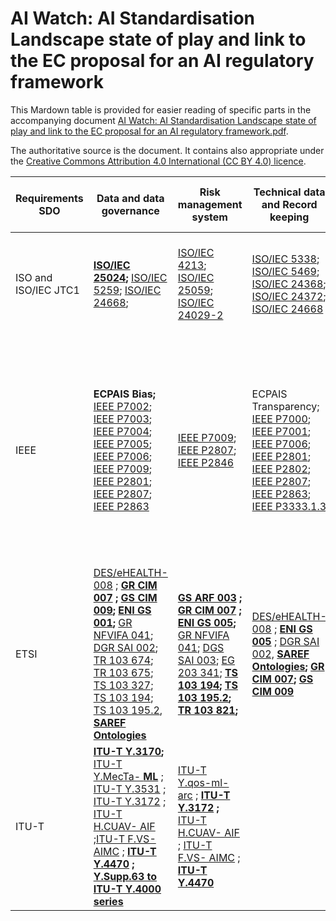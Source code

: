# AI Watch: AI Standardisation Landscape state of play and link to the EC proposal for an AI regulatory framework

This Mardown table is provided for easier reading of specific parts in the accompanying document [AI Watch: AI Standardisation Landscape state of play and link to the EC proposal for an AI regulatory framework.pdf](https://github.com/lumoin/circomy/blob/main/ai/AI%20Watch-%20AI%20Standardisation%20Landscape%20state%20of%20play%20and%20link%20to%20the%20EC%20proposal%20for%20an%20AI%20regulatory%20framework.pdf).

The authoritative source is the document. It contains also appropriate  under the [Creative Commons Attribution 4.0 International (CC BY 4.0) licence](https://creativecommons.org/licenses/by/4.0/).


| Requirements SDO | Data and data governance | Risk management system | Technical data and Record keeping | Transparency and information to users | Human  oversight | Accuracy, robustness, and cybersecurity | Quality management system |
| --- | --- | --- | --- | --- | --- | --- | --- |
| ISO and  ISO/IEC JTC1 | **[ISO/IEC 25024](https://www.iso.org/standard/35749.html);**  [ISO/IEC 5259](https://www.iso.org/standard/81088.html);  [ISO/IEC 24668](https://www.iso.org/standard/78368.html?browse=tc); | [ISO/IEC  4213](https://www.iso.org/standard/79799.html);  [ISO/IEC  25059](https://www.iso.org/standard/80655.html);  [ISO/IEC  24029-2](https://www.iso.org/standard/79804.html) | [ISO/IEC 5338](https://www.iso.org/standard/81118.html?browse=tc);  [ISO/IEC 5469](https://www.iso.org/standard/81283.html?browse=tc);  [ISO/IEC 24368](https://www.iso.org/standard/78507.html?browse=tc);  [ISO/IEC 24372](https://www.iso.org/standard/78508.html?browse=tc);  [ISO/IEC 24668](https://www.iso.org/standard/78368.html?browse=tc) | [ISO/IEC 24027](https://www.iso.org/standard/77607.html?browse=tc);  [ISO/IEC  24028](https://www.iso.org/standard/77608.html);  [ISO/IEC 5338](https://www.iso.org/standard/81118.html?browse=tc);  [ISO/IEC 24368](https://www.iso.org/standard/78507.html?browse=tc);  [ISO/IEC 24372](https://www.iso.org/standard/78508.html?browse=tc);  [ISO/IEC 24668](https://www.iso.org/standard/78368.html?browse=tc);  [ISO/IEC 4213](https://www.iso.org/standard/79799.html) |     | [ISO/IEC  24027](https://www.iso.org/standard/77607.html?browse=tc);  [ISO/IEC  24028](https://www.iso.org/standard/77608.html);  [ISO/IEC  24029;](https://www.iso.org/standard/77609.html)[ISO/IEC 5469](https://www.iso.org/standard/81283.html?browse=tc) | [ISO/IEC  23894](https://www.iso.org/standard/77304.html?browse=tc);  [ISO/IEC  38507](https://www.iso.org/standard/56641.html?browse=tc);  [ISO/IEC  42001](https://www.iso.org/standard/81230.html?browse=tc);  [ISO/IEC  25059](https://www.iso.org/standard/80655.html) |
| IEEE | **ECPAIS Bias;**  [IEEE P7002](https://standards.ieee.org/project/7002.html);  [IEEE P7003](https://standards.ieee.org/project/7003.html);  [IEEE P7004](https://standards.ieee.org/project/7004.html);  [IEEE P7005](https://standards.ieee.org/project/7005.html);  [IEEE P7006](https://standards.ieee.org/project/7006.html);  [IEEE P7009](https://standards.ieee.org/project/7009.html);  [IEEE P2801](https://standards.ieee.org/project/2801.html);  [IEEE P2807](https://standards.ieee.org/project/2807_1.html);  [IEEE P2863](https://standards.ieee.org/project/2863.html) | [IEEE  P7009](https://standards.ieee.org/project/7009.html);  [IEEE  P2807](https://standards.ieee.org/project/2807_1.html);  [IEEE P2846](https://standards.ieee.org/project/2846.html) | ECPAIS  Transparency;  [IEEE P7000](https://standards.ieee.org/project/7000.html);  [IEEE P7001](https://standards.ieee.org/project/7001.html);  [IEEE P7006](https://standards.ieee.org/project/7006.html);  [IEEE P2801](https://standards.ieee.org/project/2801.html);  [IEEE P2802](https://standards.ieee.org/project/2802.html);  [IEEE P2807](https://standards.ieee.org/project/2807_1.html);  [IEEE P2863](https://standards.ieee.org/project/2863.html);  [IEEE P3333.1.3](https://standards.ieee.org/project/3333_1_3.html) | **ECPAIS Bias;  ECPAIS  Transparency;  ECPAIS  Accountability;**  [IEEE P7000](https://standards.ieee.org/project/7000.html);  [IEEE P7001](https://standards.ieee.org/project/7001.html);  [IEEE P7003](https://standards.ieee.org/project/7003.html);  [IEEE P7004](https://standards.ieee.org/project/7004.html);  [IEEE P7005](https://standards.ieee.org/project/7005.html);  [IEEE P7007](https://standards.ieee.org/project/7007.html);  [IEEE P7008](https://standards.ieee.org/project/7008.html);  [IEEE P7009](https://standards.ieee.org/project/7009.html);  [IEEE P7011;](https://standards.ieee.org/project/7011.html)  [IEEE P7012](https://standards.ieee.org/project/7012.html);  [IEEE P7014](https://standards.ieee.org/project/7014.html);  [IEEE P2863](https://standards.ieee.org/project/2863.html);  [IEEE P3652.1](https://standards.ieee.org/standard/3652_1-2020.html) | **ECPAIS  Accountability;  ECPAIS  Transparency;**  [IEEE P7000](https://standards.ieee.org/project/7000.html);  [IEEE P7006](https://standards.ieee.org/project/7006.html);  **[IEEE 7010](https://standards.ieee.org/project/7010.html);**  [IEEE P7014](https://standards.ieee.org/project/7014.html);  [IEEE P2863](https://standards.ieee.org/project/2863.html) | **ECPAIS  Transparency;**  [IEEE P7007](https://standards.ieee.org/project/7007.html);  [IEEE P7009](https://standards.ieee.org/project/7009.html);  [IEEE P7011](https://standards.ieee.org/project/7011.html);  [IEEE P7012](https://standards.ieee.org/project/7012.html);  [IEEE P2802](https://standards.ieee.org/project/2802.html);  [IEEE P2807](https://standards.ieee.org/project/2807.html);  [IEEE P2846](https://standards.ieee.org/project/2846.html);  [IEEE P2863](https://standards.ieee.org/project/2863.html);  [IEEE  P3333.1.3](https://standards.ieee.org/project/3333_1_3.html) | [EEE 2801](https://standards.ieee.org/project/2801.html);  [IEEE P2863](https://standards.ieee.org/project/2863.html);  [IEEE P7000](https://standards.ieee.org/project/7000.html) |
| ETSI | [DES/eHEALTH-  008](https://portal.etsi.org/webapp/WorkProgram/Report_WorkItem.asp?WKI_ID=56908) ; **[GR CIM  007](https://portal.etsi.org/webapp/WorkProgram/Report_WorkItem.asp?WKI_ID=53370) ; [GS CIM  009](https://www.etsi.org/deliver/etsi_gs/CIM/001_099/009/01.02.01_60/gs_CIM009v010201p.pdf); [ENI GS  001](https://www.etsi.org/deliver/etsi_gs/ENI/001_099/002/03.01.01_60/gs_ENI002v030101p.pdf);** [GR NFVIFA  041](https://portal.etsi.org/webapp/WorkProgram/Report_WorkItem.asp?WKI_ID=58467); [DGR  SAI 002](https://portal.etsi.org/webapp/WorkProgram/Report_WorkItem.asp?WKI_ID=58857); [TR  103 674](https://portal.etsi.org/webapp/WorkProgram/Report_WorkItem.asp?WKI_ID=57866); [TR  103 675](https://portal.etsi.org/webapp/WorkProgram/Report_WorkItem.asp?WKI_ID=57867); [TS  103 327](https://www.etsi.org/deliver/etsi_ts/103100_103199/103194/01.01.01_60/ts_103194v010101p.pdf); [TS  103 194](https://www.etsi.org/deliver/etsi_ts/103100_103199/103194/01.01.01_60/ts_103194v010101p.pdf); [TS  103 195.2](https://www.etsi.org/deliver/etsi_ts/103100_103199/10319502/01.01.01_60/ts_10319502v010101p.pdf),  **[SAREF Ontologies](https://saref.etsi.org/index.html)** | **[GS ARF  003](https://www.etsi.org/deliver/etsi_gs/ARF/001_099/003/01.01.01_60/gs_ARF003v010101p.pdf) ;  [GR CIM  007](https://portal.etsi.org/webapp/WorkProgram/Report_WorkItem.asp?WKI_ID=53370) ;  [ENI GS  005](https://www.etsi.org/deliver/etsi_gs/ENI/001_099/002/03.01.01_60/gs_ENI002v030101p.pdf);**  [GR NFVIFA  041](https://portal.etsi.org/webapp/WorkProgram/Report_WorkItem.asp?WKI_ID=58467);  [DGS SAI  003](https://portal.etsi.org/webapp/WorkProgram/Report_WorkItem.asp?WKI_ID=58860);  [EG 203  341](https://www.etsi.org/deliver/etsi_eg/203300_203399/203341/01.01.01_60/eg_203341v010101p.pdf);  **[TS 103 194](https://www.etsi.org/deliver/etsi_ts/103100_103199/103194/01.01.01_60/ts_103194v010101p.pdf); [TS 103  195.2](https://www.etsi.org/deliver/etsi_ts/103100_103199/10319502/01.01.01_60/ts_10319502v010101p.pdf);  [TR 103  821](https://portal.etsi.org/webapp/WorkProgram/Report_WorkItem.asp?WKI_ID=58442);** | [DES/eHEALTH-  008](https://portal.etsi.org/webapp/WorkProgram/Report_WorkItem.asp?WKI_ID=56908) ; **[ENI GS  005](https://www.etsi.org/deliver/etsi_gs/ENI/001_099/002/03.01.01_60/gs_ENI002v030101p.pdf)** ; [DGR SAI  002,](https://portal.etsi.org/webapp/WorkProgram/Report_WorkItem.asp?WKI_ID=58857) **[SAREF  Ontologies](https://saref.etsi.org/index.html); [GR  CIM 007](https://portal.etsi.org/webapp/WorkProgram/Report_WorkItem.asp?WKI_ID=53370); [GS  CIM 009](https://www.etsi.org/deliver/etsi_gs/CIM/001_099/009/01.02.01_60/gs_CIM009v010201p.pdf)** | [DES/eHEALTH  -008](https://portal.etsi.org/webapp/WorkProgram/Report_WorkItem.asp?WKI_ID=56908) ; **[GS CIM  009](https://www.etsi.org/deliver/etsi_gs/CIM/001_099/009/01.02.01_60/gs_CIM009v010201p.pdf) ;** [DGR SAI  002](https://portal.etsi.org/webapp/WorkProgram/Report_WorkItem.asp?WKI_ID=58857); **[SAREF  Ontology](https://saref.etsi.org/index.html)** | [DES/eHEALTH-  008](https://portal.etsi.org/webapp/WorkProgram/Report_WorkItem.asp?WKI_ID=56908) ; [DGR SAI  005](https://portal.etsi.org/webapp/WorkProgram/Report_WorkItem.asp?WKI_ID=59214) | **[GS ARF 003](https://www.etsi.org/deliver/etsi_gs/ARF/001_099/003/01.01.01_60/gs_ARF003v010101p.pdf) ;  [GR CIM 007](https://portal.etsi.org/webapp/WorkProgram/Report_WorkItem.asp?WKI_ID=53370) ;  [ENI GS 001](https://www.etsi.org/deliver/etsi_gs/ENI/001_099/002/03.01.01_60/gs_ENI002v030101p.pdf);  [ENI GR 007](https://www.etsi.org/deliver/etsi_gr/ENI/001_099/007/01.01.01_60/gr_ENI007v010101p.pdf) ;**  [DGR SAI 001](https://portal.etsi.org/webapp/WorkProgram/Report_WorkItem.asp?WKI_ID=58856);  [DGR SAI 002](https://portal.etsi.org/webapp/WorkProgram/Report_WorkItem.asp?WKI_ID=58857);  [DGS SAI 003](https://portal.etsi.org/webapp/WorkProgram/Report_WorkItem.asp?WKI_ID=58860);  [GR SAI 004](https://portal.etsi.org/webapp/WorkProgram/Report_WorkItem.asp?WKI_ID=59209);  **[GS ZSM 002](https://www.etsi.org/deliver/etsi_gs/ZSM/001_099/002/01.01.01_60/gs_ZSM002v010101p.pdf);**  [TR 103 674](https://portal.etsi.org/webapp/WorkProgram/Report_WorkItem.asp?WKI_ID=57866);  [TR 103 675](https://portal.etsi.org/webapp/WorkProgram/Report_WorkItem.asp?WKI_ID=57867);  [TS 103 327](https://www.etsi.org/deliver/etsi_ts/103100_103199/103194/01.01.01_60/ts_103194v010101p.pdf);  **[GS 102 181](https://www.etsi.org/deliver/etsi_ts/102100_102199/102181/01.03.01_60/ts_102181v010301p.pdf),  [GS 102 182](https://www.etsi.org/deliver/etsi_ts/102100_102199/102182/01.05.01_60/ts_102182v010501p.pdf)** |     |
| ITU-T | **[ITU-T Y.3170](https://www.itu.int/itu-t/workprog/wp_item.aspx?isn=14278);**  [ITU-T Y.MecTa-  **ML**](https://www.itu.int/itu-t/workprog/wp_item.aspx?isn=14619) ; [ITU-T  Y.3531](https://www.itu.int/itu-t/workprog/wp_item.aspx?isn=14484) ; [ITU-T  Y.3172](https://www.itu.int/itu-t/workprog/wp_item.aspx?isn=15020) ; [ITU-T  H.CUAV-  AIF](https://www.itu.int/itu-t/workprog/wp_item.aspx?isn=14760) ;[ITU-T  F.VS-AIMC](https://www.itu.int/itu-t/workprog/wp_item.aspx?isn=14767) ;  **[ITU-T Y.4470](https://www.itu.int/itu-t/workprog/wp_item.aspx?isn=14503) ;  [Y.Supp.63 to  ITU-T Y.4000  series](https://www.itu.int/itu-t/workprog/wp_item.aspx?isn=14103)** | [ITU-T  Y.qos-ml-  arc](https://www.itu.int/md/T17-SG13-181102-TD-WP1-0276/en) ;  **[ITU-T  Y.3172](https://www.itu.int/itu-t/workprog/wp_item.aspx?isn=15020) ;**  [ITU-T  H.CUAV-  AIF](https://www.itu.int/itu-t/workprog/wp_item.aspx?isn=14760) ;  [ITU-T F.VS-  AIMC](https://www.itu.int/itu-t/workprog/wp_item.aspx?isn=14767) ;  **[ITU-T  Y.4470](https://www.itu.int/itu-t/workprog/wp_item.aspx?isn=14503)** |     | **[ITU-T Y.4470](https://www.itu.int/itu-t/workprog/wp_item.aspx?isn=14503) ;** |     | **[ITU-T Y.3170](https://www.itu.int/itu-t/workprog/wp_item.aspx?isn=14278);**  [ITU-T Y.qos-  ml-arc](https://www.itu.int/md/T17-SG13-181102-TD-WP1-0276/en);  [ITU-T  Y.MecTa-ML](https://www.itu.int/itu-t/workprog/wp_item.aspx?isn=14619) ;  **[ITU-T Y.3531](https://www.itu.int/itu-t/workprog/wp_item.aspx?isn=14484) ;  [ITU-T Y.3172](https://www.itu.int/itu-t/workprog/wp_item.aspx?isn=15020) ;**  [ITU-T  H.CUAV-AIF](https://www.itu.int/itu-t/workprog/wp_item.aspx?isn=14760) ;  [ITU-T F.VS-  AIMC](https://www.itu.int/itu-t/workprog/wp_item.aspx?isn=14767) ; **[ITU-T  Y.4470](https://www.itu.int/itu-t/workprog/wp_item.aspx?isn=14503)** |     |
